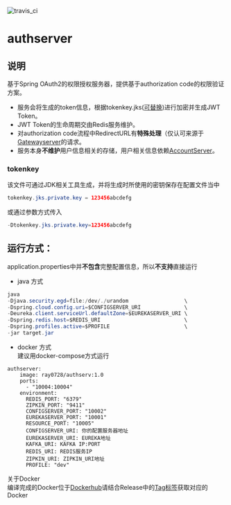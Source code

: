 ![travis_ci](https://www.travis-ci.org/ray0728/authserver.svg?branch=master)
# authserver
## 说明
基于Spring OAuth2的权限授权服务器，提供基于authorization code的权限验证方案。
* 服务会将生成的token信息，根据tokenkey.jks([可替换](#tokenkey))进行加密并生成JWT Token。
* JWT Token的生命周期交由Redis服务维护。
* 对authorization code流程中RedirectURL有**特殊处理**（仅认可来源于[Gatewayserver][1]的请求。
* 服务本身**不维护**用户信息相关的存储，用户相关信息依赖[AccountServer][2]。

### tokenkey
该文件可通过JDK相关工具生成，并将生成时所使用的密钥保存在配置文件当中
```java
tokenkey.jks.private.key = 123456abcdefg
```
或通过参数方式传入
```java
-Dtokenkey.jks.private.key=123456abcdefg
```

## 运行方式：  
application.properties中并**不包含**完整配置信息，所以**不支持**直接运行  
* java 方式

```java
java
-Djava.security.egd=file:/dev/./urandom                  \
-Dspring.cloud.config.uri=$CONFIGSERVER_URI              \
-Deureka.client.serviceUrl.defaultZone=$EUREKASERVER_URI \
-Dspring.redis.host=$REDIS_URI                           \
-Dspring.profiles.active=$PROFILE                        \
-jar target.jar
```
* docker 方式  
建议用docker-compose方式运行

```docker
authserver:
    image: ray0728/authserv:1.0
    ports:
      - "10004:10004"
    environment:
      REDIS_PORT: "6379"
      ZIPKIN_PORT: "9411"
      CONFIGSERVER_PORT: "10002"
      EUREKASERVER_PORT: "10001"
      RESOURCE_PORT: "10005"
      CONFIGSERVER_URI: 你的配置服务器地址
      EUREKASERVER_URI: EUREKA地址
      KAFKA_URI: KAFKA IP:PORT
      REDIS_URI: REDIS服务IP
      ZIPKIN_URI: ZIPKIN_URI地址
      PROFILE: "dev"
```  
关于Docker  
编译完成的Docker位于[Dockerhub][3]请结合Release中的[Tag标签][4]获取对应的Docker

[1]:https://github.com/ray0728/gatewayserver
[2]:https://github.com/ray0728/accountserver
[3]:https://hub.docker.com/r/ray0728/authserv/tags
[4]:https://github.com/ray0728/authserver/tags
